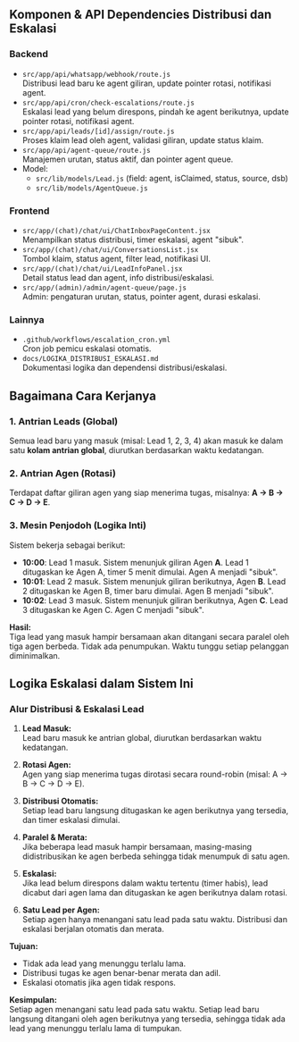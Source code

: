 ## Komponen & API Dependencies Distribusi dan Eskalasi

### Backend
- `src/app/api/whatsapp/webhook/route.js`  
	Distribusi lead baru ke agent giliran, update pointer rotasi, notifikasi agent.
- `src/app/api/cron/check-escalations/route.js`  
	Eskalasi lead yang belum direspons, pindah ke agent berikutnya, update pointer rotasi, notifikasi agent.
- `src/app/api/leads/[id]/assign/route.js`  
	Proses klaim lead oleh agent, validasi giliran, update status klaim.
- `src/app/api/agent-queue/route.js`  
	Manajemen urutan, status aktif, dan pointer agent queue.
- Model:  
	- `src/lib/models/Lead.js` (field: agent, isClaimed, status, source, dsb)  
	- `src/lib/models/AgentQueue.js`

### Frontend
- `src/app/(chat)/chat/ui/ChatInboxPageContent.jsx`  
	Menampilkan status distribusi, timer eskalasi, agent "sibuk".
- `src/app/(chat)/chat/ui/ConversationsList.jsx`  
	Tombol klaim, status agent, filter lead, notifikasi UI.
- `src/app/(chat)/chat/ui/LeadInfoPanel.jsx`  
	Detail status lead dan agent, info distribusi/eskalasi.
- `src/app/(admin)/admin/agent-queue/page.js`  
	Admin: pengaturan urutan, status, pointer agent, durasi eskalasi.

### Lainnya
- `.github/workflows/escalation_cron.yml`  
	Cron job pemicu eskalasi otomatis.
- `docs/LOGIKA_DISTRIBUSI_ESKALASI.md`  
	Dokumentasi logika dan dependensi distribusi/eskalasi.

## Bagaimana Cara Kerjanya

### 1. Antrian Leads (Global)
Semua lead baru yang masuk (misal: Lead 1, 2, 3, 4) akan masuk ke dalam satu **kolam antrian global**, diurutkan berdasarkan waktu kedatangan.

### 2. Antrian Agen (Rotasi)
Terdapat daftar giliran agen yang siap menerima tugas, misalnya: **A → B → C → D → E**.

### 3. Mesin Penjodoh (Logika Inti)
Sistem bekerja sebagai berikut:

- **10:00**: Lead 1 masuk. Sistem menunjuk giliran Agen **A**. Lead 1 ditugaskan ke Agen A, timer 5 menit dimulai. Agen A menjadi "sibuk".
- **10:01**: Lead 2 masuk. Sistem menunjuk giliran berikutnya, Agen **B**. Lead 2 ditugaskan ke Agen B, timer baru dimulai. Agen B menjadi "sibuk".
- **10:02**: Lead 3 masuk. Sistem menunjuk giliran berikutnya, Agen **C**. Lead 3 ditugaskan ke Agen C. Agen C menjadi "sibuk".

**Hasil:**  
Tiga lead yang masuk hampir bersamaan akan ditangani secara paralel oleh tiga agen berbeda. Tidak ada penumpukan. Waktu tunggu setiap pelanggan diminimalkan.

## Logika Eskalasi dalam Sistem Ini
### Alur Distribusi & Eskalasi Lead

1. **Lead Masuk:**  
    Lead baru masuk ke antrian global, diurutkan berdasarkan waktu kedatangan.

2. **Rotasi Agen:**  
    Agen yang siap menerima tugas dirotasi secara round-robin (misal: A → B → C → D → E).

3. **Distribusi Otomatis:**  
    Setiap lead baru langsung ditugaskan ke agen berikutnya yang tersedia, dan timer eskalasi dimulai.

4. **Paralel & Merata:**  
    Jika beberapa lead masuk hampir bersamaan, masing-masing didistribusikan ke agen berbeda sehingga tidak menumpuk di satu agen.

5. **Eskalasi:**  
    Jika lead belum direspons dalam waktu tertentu (timer habis), lead dicabut dari agen lama dan ditugaskan ke agen berikutnya dalam rotasi.

6. **Satu Lead per Agen:**  
    Setiap agen hanya menangani satu lead pada satu waktu. Distribusi dan eskalasi berjalan otomatis dan merata.

**Tujuan:**
- Tidak ada lead yang menunggu terlalu lama.
- Distribusi tugas ke agen benar-benar merata dan adil.
- Eskalasi otomatis jika agen tidak respons.

**Kesimpulan:**  
Setiap agen menangani satu lead pada satu waktu. Setiap lead baru langsung ditangani oleh agen berikutnya yang tersedia, sehingga tidak ada lead yang menunggu terlalu lama di tumpukan.

